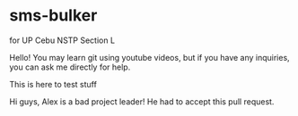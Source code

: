# sms-bulker
for UP Cebu NSTP Section L

Hello! You may learn git using youtube videos, but if you have any inquiries, you can ask me directly for help.

This is here to test stuff

Hi guys, Alex is a bad project leader! He had to accept this pull request.
